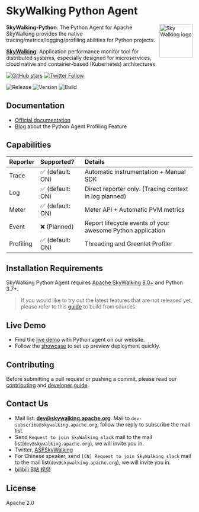 # SkyWalking Python Agent


<img src="http://skywalking.apache.org/assets/logo.svg" alt="Sky Walking logo" height="90px" align="right" />

**SkyWalking-Python**: The Python Agent for Apache SkyWalking provides the native tracing/metrics/logging/profiling abilities for Python projects.

**[SkyWalking](https://github.com/apache/skywalking)**: Application performance monitor tool for distributed systems, especially designed for microservices, cloud native and container-based (Kubernetes) architectures.


[![GitHub stars](https://img.shields.io/github/stars/apache/skywalking-python.svg?style=for-the-badge&label=Stars&logo=github)](https://github.com/apache/skywalking-python)
[![Twitter Follow](https://img.shields.io/twitter/follow/asfskywalking.svg?style=for-the-badge&label=Follow&logo=twitter)](https://twitter.com/AsfSkyWalking)

![Release](https://img.shields.io/pypi/v/apache-skywalking)
![Version](https://img.shields.io/pypi/pyversions/apache-skywalking)
![Build](https://github.com/apache/skywalking-python/actions/workflows/CI.yaml/badge.svg?event=push)

## Documentation

- [Official documentation](https://skywalking.apache.org/docs/#PythonAgent)
- [Blog](https://skywalking.apache.org/blog/2021-09-12-skywalking-python-profiling/) about the Python Agent Profiling Feature

## Capabilities

| Reporter  | Supported?      | Details                                                    | 
|:----------|:----------------|:-----------------------------------------------------------|
| Trace     | ✅ (default: ON) | Automatic instrumentation + Manual SDK                     |            
| Log       | ✅ (default: ON) | Direct reporter only. (Tracing context in log planned)     |
| Meter     | ✅ (default: ON) | Meter API + Automatic PVM metrics                          |
| Event     | ❌ (Planned)     | Report lifecycle events of your awesome Python application |
| Profiling | ✅ (default: ON) | Threading and Greenlet Profiler                            |

## Installation Requirements

SkyWalking Python Agent requires [Apache SkyWalking 8.0+](https://skywalking.apache.org/downloads/#SkyWalkingAPM) and Python 3.7+.

> If you would like to try out the latest features that are not released yet, please refer to this [guide](docs/en/setup/faq/How-to-build-from-sources.md) to build from sources.

## Live Demo
- Find the [live demo](https://skywalking.apache.org/#demo) with Python agent on our website.
- Follow the [showcase](https://skywalking.apache.org/docs/skywalking-showcase/next/readme/) to set up preview deployment quickly.

## Contributing

Before submitting a pull request or pushing a commit, please read our [contributing](CONTRIBUTING.md) and [developer guide](docs/en/contribution/Developer.md).

## Contact Us
* Mail list: **dev@skywalking.apache.org**. Mail to `dev-subscribe@skywalking.apache.org`, follow the reply to subscribe the mail list.
* Send `Request to join SkyWalking slack` mail to the mail list(`dev@skywalking.apache.org`), we will invite you in.
* Twitter, [ASFSkyWalking](https://twitter.com/AsfSkyWalking)
* For Chinese speaker, send `[CN] Request to join SkyWalking slack` mail to the mail list(`dev@skywalking.apache.org`), we will invite you in.
* [bilibili B站 视频](https://space.bilibili.com/390683219)

## License
Apache 2.0
